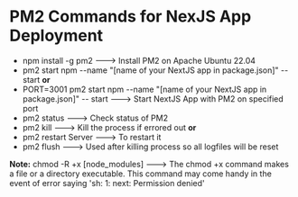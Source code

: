 # **PM2 Commands for NexJS App Deployment**
- npm install -g pm2 ---> Install PM2 on Apache Ubuntu 22.04
- pm2 start npm --name "[name of your NextJS app in package.json]" -- start
  **or**
- PORT=3001 pm2 start npm --name "[name of your NextJS app in package.json]" -- start ---> Start NextJS App with PM2 on specified port
- pm2 status  ---> Check status of PM2
- pm2 kill  ---> Kill the process if errored out
  **or**  
- pm2 restart Server ---> To restart it
- pm2 flush ---> Used after killing process so all logfiles will be reset  

**Note:** chmod -R +x [node_modules] ---> The chmod +x command makes a file or a directory executable. This command may come handy in the event of error saying 'sh: 1: next: Permission denied'  